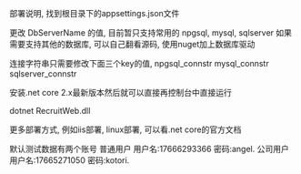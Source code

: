 部署说明, 找到根目录下的appsettings.json文件

更改 DbServerName 的值, 目前暂只支持常用的 npgsql, mysql, sqlserver
如果需要支持其他的数据库, 可以自己翻看源码, 使用nuget加上数据库驱动

连接字符串只需要修改下面三个key的值, 
npgsql_connstr
mysql_connstr
sqlserver_connstr

安装.net core 2.x最新版本然后就可以直接再控制台中直接运行

dotnet RecruitWeb.dll

更多部署方式, 例如iis部署, linux部署, 可以看.net core的官方文档


默认测试数据有两个账号
普通用户 用户名:17666293366 密码:angel.
公司用户 用户名:17665271050 密码:kotori.